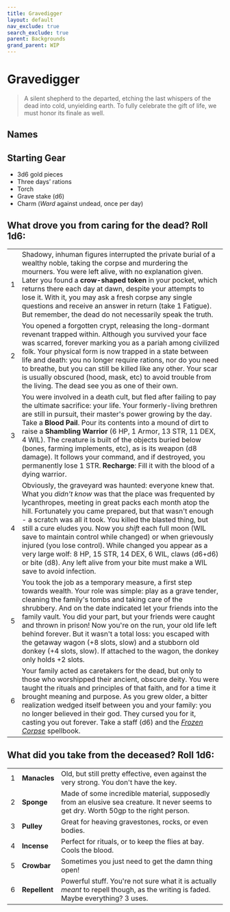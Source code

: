 ```yaml
---
title: Gravedigger
layout: default
nav_exclude: true
search_exclude: true
parent: Backgrounds
grand_parent: WIP
---
```


# Gravedigger

> A silent shepherd to the departed, etching the last whispers of the dead into cold, unyielding earth. To fully celebrate the gift of life, we must honor its finale as well.

## Names


## Starting Gear

- 3d6 gold pieces
- Three days’ rations
- Torch
- Grave stake (d6)
- Charm (_Ward_ against undead, once per day)

## What drove you from caring for the dead? Roll 1d6:

|      |                                                              |
| ---- | ------------------------------------------------------------ |
| 1    | Shadowy, inhuman figures interrupted the private burial of a wealthy noble, taking the corpse and murdering the mourners. You were left alive, with no explanation given. Later you found a **crow-shaped token** in your pocket, which returns there each day at dawn, despite your attempts to lose it. With it, you may ask a fresh corpse any single questions and receive an answer in return (take 1 Fatigue). But remember, the dead do not necessarily speak the truth. |
| 2    | You opened a forgotten crypt, releasing the long-dormant revenant trapped within. Although you survived your face was scarred, forever marking you as a pariah among civilized folk. Your physical form is now trapped in a state between life and death: you no longer require rations, nor do you need to breathe, but you can still be killed like any other. Your scar is usually obscured (hood, mask, etc) to avoid trouble from the living. The dead see you as one of their own. |
| 3    | You were involved in a death cult, but fled after failing to pay the ultimate sacrifice: your life. Your formerly-living brethren are still in pursuit, their master's power growing by the day. Take a **Blood Pail**. Pour its contents into a mound of dirt to raise a **Shambling Warrior** (6 HP, 1 Armor, 13 STR, 11 DEX, 4 WIL). The creature is built of the objects buried below (bones, farming implements, etc), as is its weapon (d8 damage). It follows your command, and if destroyed, you permanently lose 1 STR. **Recharge**: Fill it with the blood of a dying warrior. |
| 4    | Obviously, the graveyard was haunted: everyone knew that. What you _didn't know_ was that the place was frequented by lycanthropes, meeting in great packs each month atop the hill. Fortunately you came prepared, but that wasn't enough - a scratch was all it took. You killed the blasted thing, but still a cure eludes you. Now you *shift* each full moon (WIL save to maintain control while changed) or when grievously injured (you lose control). While changed you appear as a very large wolf: 8 HP, 15 STR, 14 DEX, 6 WIL, claws (d6+d6) or bite (d8). Any left alive from your bite must make a WIL save to avoid infection. |
| 5    | You took the job as a temporary measure, a first step towards wealth. Your role was simple: play as a grave tender, cleaning the family's tombs and taking care of the shrubbery. And on the date indicated let your friends into the family vault. You did your part, but your friends were caught and thrown in prison! Now you're on the run, your old life left behind forever. But it wasn't a total loss: you escaped with the getaway wagon (+8 slots, slow) and a stubborn old donkey (+4 slots, slow). If attached to the wagon, the donkey only holds +2 slots. |
| 6    | Your family acted as caretakers for the dead, but only to those who worshipped their ancient, obscure deity. You were taught the rituals and principles of that faith, and for a time it brought meaning and purpose. As you grew older, a bitter realization wedged itself between you and your family: you no longer believed in their god. They cursed you for it, casting you out forever. Take a staff (d6) and the [_Frozen Corpse_](https://cairnrpg.com/resources/more-spellbooks/#frozen-corpse) spellbook. |

## What did you take from the deceased? Roll 1d6:

|      |               |                                                              |
| ---- | ------------- | ------------------------------------------------------------ |
| 1    | **Manacles**  | Old, but still pretty effective, even against the very strong. You don't have the key. |
| 2    | **Sponge**    | Made of some incredible material, supposedly from an elusive sea creature. It never seems to get dry. Worth 50gp to the right person. |
| 3    | **Pulley**    | Great for heaving gravestones, rocks, or even bodies.        |
| 4    | **Incense**   | Perfect for rituals, or to keep the flies at bay. Cools the blood. |
| 5    | **Crowbar**   | Sometimes you just need to get the damn thing open!          |
| 6    | **Repellent** | Powerful stuff. You're not sure what it is actually _meant_ to repell though, as the writing is faded. Maybe everything? 3 uses. |

